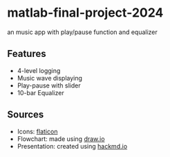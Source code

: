 # matlab-final-project-2024

an music app with play/pause function and equalizer

## Features

- 4-level logging
- Music wave displaying
- Play-pause with slider
- 10-bar Equalizer

## Sources

- Icons: [flaticon](https://www.flaticon.com/)
- Flowchart: made using [draw.io](https://app.diagrams.net/)
- Presentation: created using [hackmd.io](https://hackmd.io/)
